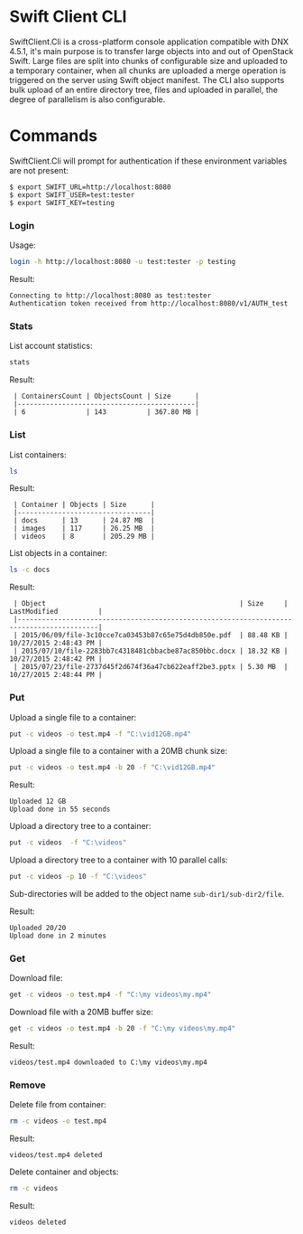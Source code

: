 # Swift Client CLI 

SwiftClient.Cli is a cross-platform console application compatible with DNX 4.5.1, it's main purpose is to transfer large objects into and out of OpenStack Swift. 
Large files are split into chunks of configurable size and uploaded to a temporary container, when all chunks are uploaded a merge operation is triggered on the server using Swift object manifest. 
The CLI also supports bulk upload of an entire directory tree, files and uploaded in parallel, the degree of parallelism is also configurable.

# Commands

SwiftClient.Cli will prompt for authentication if these environment variables are not present:

```
$ export SWIFT_URL=http://localhost:8080
$ export SWIFT_USER=test:tester
$ export SWIFT_KEY=testing
```

### Login

Usage:
```bash
login -h http://localhost:8080 -u test:tester -p testing
```

Result:
```
Connecting to http://localhost:8080 as test:tester
Authentication token received from http://localhost:8080/v1/AUTH_test
```

### Stats

List account statistics:
```bash
stats
```

Result:
```
 | ContainersCount | ObjectsCount | Size      |
 |--------------------------------------------|
 | 6               | 143          | 367.80 MB |
```

### List

List containers:
```bash
ls
```

Result:
```
 | Container | Objects | Size      |
 |---------------------------------|
 | docs      | 13      | 24.87 MB  |
 | images    | 117     | 26.25 MB  |
 | videos    | 8       | 205.29 MB |

```

List objects in a container:
```bash
ls -c docs
```

Result:
```
 | Object                                                | Size     | LastModified          |
 |------------------------------------------------------------------------------------------|
 | 2015/06/09/file-3c10cce7ca03453b87c65e75d4db850e.pdf  | 88.48 KB | 10/27/2015 2:48:43 PM |
 | 2015/07/10/file-2283bb7c4318481cbbacbe87ac850bbc.docx | 18.32 KB | 10/27/2015 2:48:42 PM |
 | 2015/07/23/file-2737d45f2d674f36a47cb622eaff2be3.pptx | 5.30 MB  | 10/27/2015 2:48:44 PM |
```

### Put

Upload a single file to a container:
```bash
put -c videos -o test.mp4 -f "C:\vid12GB.mp4"
```

Upload a single file to a container with a 20MB chunk size:
```bash
put -c videos -o test.mp4 -b 20 -f "C:\vid12GB.mp4"
```

Result:
```
Uploaded 12 GB
Upload done in 55 seconds
```

Upload a directory tree to a container: 
```bash
put -c videos  -f "C:\videos"
```

Upload a directory tree to a container with 10 parallel calls: 
```bash
put -c videos -p 10 -f "C:\videos"
```

Sub-directories will be added to the object name `sub-dir1/sub-dir2/file`.

Result:
```
Uploaded 20/20
Upload done in 2 minutes
```

### Get

Download file:
```bash
get -c videos -o test.mp4 -f "C:\my videos\my.mp4"
```

Download file with a 20MB buffer size:
```bash
get -c videos -o test.mp4 -b 20 -f "C:\my videos\my.mp4"
```

Result:
```
videos/test.mp4 downloaded to C:\my videos\my.mp4
```

### Remove

Delete file from container:
```bash
rm -c videos -o test.mp4
```

Result:
```
videos/test.mp4 deleted
```

Delete container and objects:
```bash
rm -c videos
```

Result:
```
videos deleted
```

